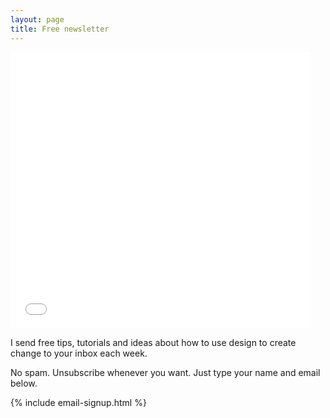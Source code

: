 ```yaml
---
layout: page
title: Free newsletter
---
```


<div class="u-c-txt">
<iframe src="//giphy.com/embed/95ZYXmOCd9BBK" width="480" height="442" frameBorder="0" style="max-width: 100%;" class="giphy-embed" webkitAllowFullScreen mozallowfullscreen allowFullScreen></iframe>
</div>

I send free tips, tutorials and ideas about how to use design to create change to your inbox each week.

No spam. Unsubscribe whenever you want. Just type your name and email below.

{% include email-signup.html %}
